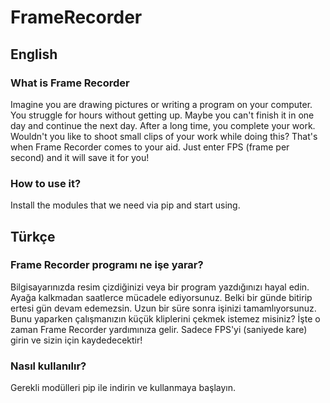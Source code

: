 # FrameRecorder
<h2>English</h2>
<h3> What is Frame Recorder </h3>
<p>Imagine you are drawing pictures or writing a program on your computer. You struggle for hours without getting up. Maybe you can't finish it in one day and continue the next day. After a long time, you complete your work. Wouldn't you like to shoot small clips of your work while doing this? That's when Frame Recorder comes to your aid. Just enter FPS (frame per second) and it will save it for you!</p>
<h3> How to use it? </h3>
<p>Install the modules that we need via pip and start using.</p>
<h2>Türkçe</h2>
<h3>Frame Recorder programı ne işe yarar?</h3>
<p>Bilgisayarınızda resim çizdiğinizi veya bir program yazdığınızı hayal edin. Ayağa kalkmadan saatlerce mücadele ediyorsunuz. Belki bir günde bitirip ertesi gün devam edemezsin. Uzun bir süre sonra işinizi tamamlıyorsunuz. Bunu yaparken çalışmanızın küçük kliplerini çekmek istemez misiniz? İşte o zaman Frame Recorder yardımınıza gelir. Sadece FPS'yi (saniyede kare) girin ve sizin için kaydedecektir!</p>
<h3>Nasıl kullanılır?</h3>
<p>Gerekli modülleri pip ile indirin ve kullanmaya başlayın.</p>
